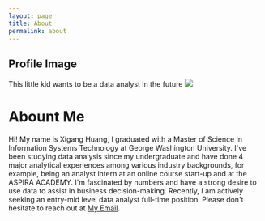 ```yaml
---
layout: page
title: About
permalink: about
---
```



## Profile Image

This little kid wants to be a data analyst in the future
<img class="mx-auto w-1/2" src="{{site.baseurl}}/assets/img/60943297.jpg">

# Abount Me

Hi! My name is Xigang Huang, I graduated with a Master of Science in Information Systems Technology at George Washington University. I've been studying data analysis since my undergraduate and have done 4 major analytical experiences among various industry backgrounds, for example, being an analyst intern at an online course start-up and at the ASPIRA ACADEMY. I'm fascinated by numbers and have a strong desire to use data to assist in business decision-making. Recently, I am actively seeking an entry-mid level data analyst full-time position. Please don't hesitate to reach out at [My Email](mailto:huangxigang@gwu.edu).
